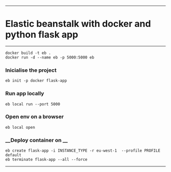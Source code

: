 ***

# __Elastic beanstalk with docker and python flask app__

***

```
docker build -t eb .
docker run -d --name eb -p 5000:5000 eb
```

### __Inicialise the project__
```
eb init -p docker flask-app
```

### __Run app locally__
```
eb local run --port 5000
```

### __Open env on a browser__
```
eb local open
```

### __Deploy container on __
```
eb create flask-app -i INSTANCE_TYPE -r eu-west-1  --profile PROFILE default
eb terminate flask-app --all --force
```

***

